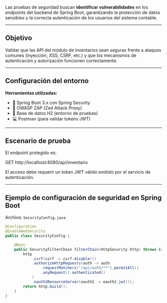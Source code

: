 Las pruebas de seguridad buscan **identificar vulnerabilidades** en los endpoints del backend de Spring Boot, garantizando la protección de datos sensibles y la correcta autenticación de los usuarios del sistema contable.

---

## Objetivo

Validar que las API del módulo de inventarios sean seguras frente a ataques comunes (inyección, XSS, CSRF, etc.) y que los mecanismos de autenticación y autorización funcionen correctamente.

---

## Configuración del entorno

**Herramientas utilizadas:**
- 🧰 Spring Boot 3.x con Spring Security
- 🧪 OWASP ZAP (Zed Attack Proxy)
- 🔐 Base de datos H2 (entorno de pruebas)
- 💻 Postman (para validar tokens JWT)

---

## Escenario de prueba

El endpoint protegido es:

GET http://localhost:8080/api/inventario


El acceso debe requerir un token JWT válido emitido por el servicio de autenticación.

---

## Ejemplo de configuración de seguridad en Spring Boot

Archivo: `SecurityConfig.java`

```java
@Configuration
@EnableWebSecurity
public class SecurityConfig {

    @Bean
    public SecurityFilterChain filterChain(HttpSecurity http) throws Exception {
        http
            .csrf(csrf -> csrf.disable())
            .authorizeHttpRequests(auth -> auth
                .requestMatchers("/api/auth/**").permitAll()
                .anyRequest().authenticated()
            )
            .oauth2ResourceServer(oauth2 -> oauth2.jwt());
        return http.build();
    }
}
